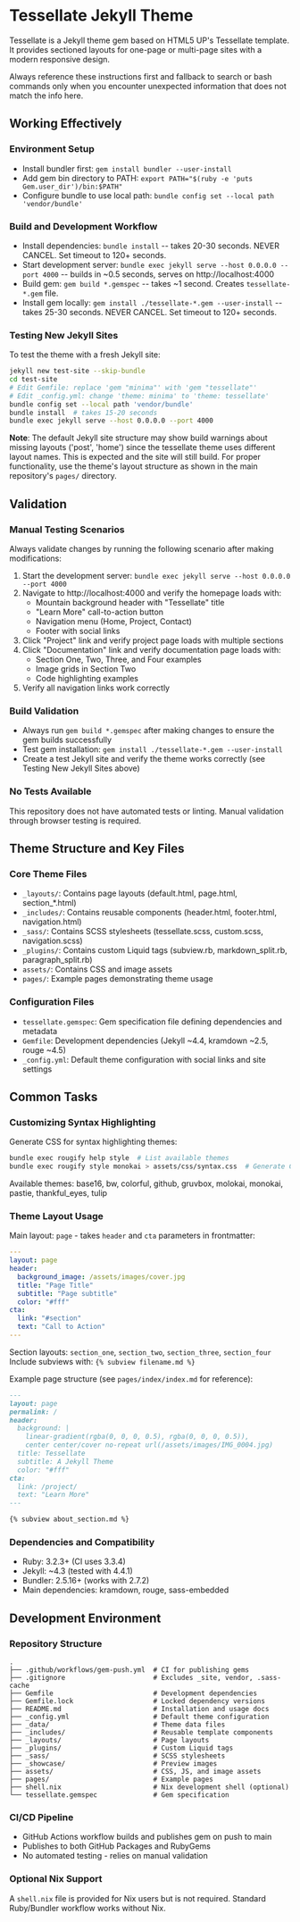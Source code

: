 # Tessellate Jekyll Theme

Tessellate is a Jekyll theme gem based on HTML5 UP's Tessellate template. It provides sectioned layouts for one-page or multi-page sites with a modern responsive design.

Always reference these instructions first and fallback to search or bash commands only when you encounter unexpected information that does not match the info here.

## Working Effectively

### Environment Setup
- Install bundler first: `gem install bundler --user-install`
- Add gem bin directory to PATH: `export PATH="$(ruby -e 'puts Gem.user_dir')/bin:$PATH"`
- Configure bundle to use local path: `bundle config set --local path 'vendor/bundle'`

### Build and Development Workflow
- Install dependencies: `bundle install` -- takes 20-30 seconds. NEVER CANCEL. Set timeout to 120+ seconds.
- Start development server: `bundle exec jekyll serve --host 0.0.0.0 --port 4000` -- builds in ~0.5 seconds, serves on http://localhost:4000
- Build gem: `gem build *.gemspec` -- takes ~1 second. Creates `tessellate-*.gem` file.
- Install gem locally: `gem install ./tessellate-*.gem --user-install` -- takes 25-30 seconds. NEVER CANCEL. Set timeout to 120+ seconds.

### Testing New Jekyll Sites
To test the theme with a fresh Jekyll site:
```bash
jekyll new test-site --skip-bundle
cd test-site
# Edit Gemfile: replace 'gem "minima"' with 'gem "tessellate"'
# Edit _config.yml: change 'theme: minima' to 'theme: tessellate'
bundle config set --local path 'vendor/bundle'
bundle install  # takes 15-20 seconds
bundle exec jekyll serve --host 0.0.0.0 --port 4000
```

**Note**: The default Jekyll site structure may show build warnings about missing layouts ('post', 'home') since the tessellate theme uses different layout names. This is expected and the site will still build. For proper functionality, use the theme's layout structure as shown in the main repository's `pages/` directory.

## Validation

### Manual Testing Scenarios
Always validate changes by running the following scenario after making modifications:
1. Start the development server: `bundle exec jekyll serve --host 0.0.0.0 --port 4000`
2. Navigate to http://localhost:4000 and verify the homepage loads with:
   - Mountain background header with "Tessellate" title
   - "Learn More" call-to-action button
   - Navigation menu (Home, Project, Contact)
   - Footer with social links
3. Click "Project" link and verify project page loads with multiple sections
4. Click "Documentation" link and verify documentation page loads with:
   - Section One, Two, Three, and Four examples
   - Image grids in Section Two
   - Code highlighting examples
5. Verify all navigation links work correctly

### Build Validation
- Always run `gem build *.gemspec` after making changes to ensure the gem builds successfully
- Test gem installation: `gem install ./tessellate-*.gem --user-install`
- Create a test Jekyll site and verify the theme works correctly (see Testing New Jekyll Sites above)

### No Tests Available
This repository does not have automated tests or linting. Manual validation through browser testing is required.

## Theme Structure and Key Files

### Core Theme Files
- `_layouts/`: Contains page layouts (default.html, page.html, section_*.html)
- `_includes/`: Contains reusable components (header.html, footer.html, navigation.html)
- `_sass/`: Contains SCSS stylesheets (tessellate.scss, custom.scss, navigation.scss)
- `_plugins/`: Contains custom Liquid tags (subview.rb, markdown_split.rb, paragraph_split.rb)
- `assets/`: Contains CSS and image assets
- `pages/`: Example pages demonstrating theme usage

### Configuration Files
- `tessellate.gemspec`: Gem specification file defining dependencies and metadata
- `Gemfile`: Development dependencies (Jekyll ~4.4, kramdown ~2.5, rouge ~4.5)
- `_config.yml`: Default theme configuration with social links and site settings

## Common Tasks

### Customizing Syntax Highlighting
Generate CSS for syntax highlighting themes:
```bash
bundle exec rougify help style  # List available themes
bundle exec rougify style monokai > assets/css/syntax.css  # Generate CSS
```

Available themes: base16, bw, colorful, github, gruvbox, molokai, monokai, pastie, thankful_eyes, tulip

### Theme Layout Usage
Main layout: `page` - takes `header` and `cta` parameters in frontmatter:
```yaml
---
layout: page
header:
  background_image: /assets/images/cover.jpg
  title: "Page Title"
  subtitle: "Page subtitle"
  color: "#fff"
cta:
  link: "#section"
  text: "Call to Action"
---
```

Section layouts: `section_one`, `section_two`, `section_three`, `section_four`
Include subviews with: `{% subview filename.md %}`

Example page structure (see `pages/index/index.md` for reference):
```markdown
---
layout: page
permalink: /
header:
  background: |
    linear-gradient(rgba(0, 0, 0, 0.5), rgba(0, 0, 0, 0.5)),
    center center/cover no-repeat url(/assets/images/IMG_0004.jpg)
  title: Tessellate
  subtitle: A Jekyll Theme
  color: "#fff"
cta:
  link: /project/
  text: "Learn More"
---

{% subview about_section.md %}
```

### Dependencies and Compatibility
- Ruby: 3.2.3+ (CI uses 3.3.4)
- Jekyll: ~4.3 (tested with 4.4.1)
- Bundler: 2.5.16+ (works with 2.7.2)
- Main dependencies: kramdown, rouge, sass-embedded

## Development Environment

### Repository Structure
```
.
├── .github/workflows/gem-push.yml  # CI for publishing gems
├── .gitignore                      # Excludes _site, vendor, .sass-cache
├── Gemfile                         # Development dependencies
├── Gemfile.lock                    # Locked dependency versions
├── README.md                       # Installation and usage docs
├── _config.yml                     # Default theme configuration
├── _data/                          # Theme data files
├── _includes/                      # Reusable template components
├── _layouts/                       # Page layouts
├── _plugins/                       # Custom Liquid tags
├── _sass/                          # SCSS stylesheets
├── _showcase/                      # Preview images
├── assets/                         # CSS, JS, and image assets
├── pages/                          # Example pages
├── shell.nix                       # Nix development shell (optional)
└── tessellate.gemspec              # Gem specification
```

### CI/CD Pipeline
- GitHub Actions workflow builds and publishes gem on push to main
- Publishes to both GitHub Packages and RubyGems
- No automated testing - relies on manual validation

### Optional Nix Support
A `shell.nix` file is provided for Nix users but is not required. Standard Ruby/Bundler workflow works without Nix.
